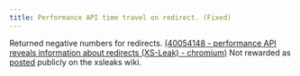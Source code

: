 ```yaml
---
title: Performance API time travel on redirect. (Fixed)
---
```


Returned negative numbers for redirects. [(40054148 - performance API reveals information about redirects (XS-Leak) - chromium)](https://issues.chromium.org/issues/40054148) Not rewarded as [posted](https://github.com/xsleaks/wiki/pull/69) publicly on the xsleaks wiki.
